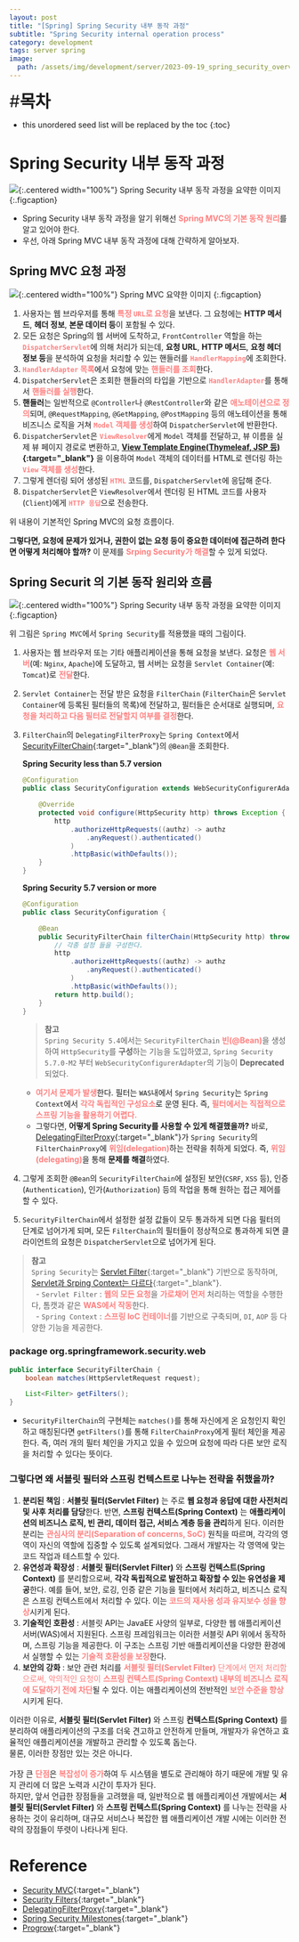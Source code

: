 ```yaml
---
layout: post
title: "[Spring] Spring Security 내부 동작 과정"
subtitle: "Spring Security internal operation process"
category: development
tags: server spring
image:
  path: /assets/img/development/server/2023-09-19_spring_security_overview/spring_security_cover.png
---
```


<span style="font-size:30px;">\#**목차**</span>
* this unordered seed list will be replaced by the toc
{:toc}

# Spring Security 내부 동작 과정
![](/assets/img/development/server/2024-05-31_spring_security_process/springsecurity_architechture.png){:.centered width="100%"}
Spring Security 내부 동작 과정을 요약한 이미지
{:.figcaption}

- Spring Security 내부 동작 과정을 알기 위해선 <span style="color:#ff8080">**Spring MVC의 기본 동작 원리**</span>를 알고 있어야 한다.
- 우선, 아래 Spring MVC 내부 동작 과정에 대해 간략하게 알아보자.

## Spring MVC 요청 과정
![](/assets/img/development/server/2024-05-31_spring_security_process/springmvc_architechture.png){:.centered width="100%"}
Spring MVC 요약한 이미지
{:.figcaption}

1. 사용자는 웹 브라우저를 통해 <span style="color:#ff8080">**특정 `URL`로 요청**</span>을 보낸다. 그 요청에는 **HTTP 메서드**, **헤더 정보**, **본문 데이터 등**이 포함될 수 있다.
2. 모든 요청은 Spring의 웹 서버에 도착하고, `FrontController` 역할을 하는 <span style="color:#ff8080">**`DispatcherServlet`**</span>에 의해 처리가 되는데, **요청 URL**, **HTTP 메서드**, **요청 헤더 정보 등**을 분석하여 요청을 처리할 수 있는 핸들러를 <span style="color:#ff8080">**`HandlerMapping`**</span>에 조회한다.
3. <span style="color:#ff8080">**`HandlerAdapter` 목록**</span>에서 요청에 맞는 <span style="color:#ff8080">**핸들러를 조회**</span>한다.
4. `DispatcherServlet`은 조회한 핸들러의 타입을 기반으로 <span style="color:#ff8080">**`HandlerAdapter`**</span>를 통해서 <span style="color:#ff8080">**핸들러를 실행**</span>한다.
5. **핸들러**는 일반적으로 `@Controller`나 `@RestController`와 같은 <span style="color:#ff8080">**애노테이션으로 정의**</span>되며, `@RequestMapping`, `@GetMapping`, `@PostMapping` 등의 애노테이션을 통해 비즈니스 로직을 거쳐 <span style="color:#ff8080">**`Model` 객체를 생성**</span>하여 `DispatcherServlet`에 반환한다.
6. `DispatcherServlet`은 <span style="color:#ff8080">**`ViewResolver`**</span>에게 `Model` 객체를 전달하고, 뷰 이름을 실제 뷰 페이지 경로로 변환하고, **[View Template Engine(Thymeleaf, JSP 등)](https://docs.spring.io/spring-boot/docs/2.3.1.RELEASE/reference/html/spring-boot-features.html#boot-features-spring-mvc-template-engines){:target="_blank"}** 을 이용하여 `Model` 객체의 데이터를 HTML로 렌더링 하는 <span style="color:#ff8080">**`View` 객체를 생성**</span>한다. 
7. 그렇게 렌더링 되어 생성된 <span style="color:#ff8080">**`HTML`**</span> 코드를, `DispatcherServlet`에 응답해 준다. 
8. `DispatcherServlet`은 `ViewResolver`에서 렌더링 된 HTML 코드를 사용자(`Client`)에게 <span style="color:#ff8080">**`HTTP 응답`**</span>으로 전송한다. 

[//]: # (Continue with [[Spring] Spring MVC]&#40;./2023-07-04-spring-mvc-pattern.md&#41;{:.heading.flip-title})
[//]: # ({:.read-more})

위 내용이 기본적인 Spring MVC의 요청 흐름이다.<br/>

**그렇다면, 요청에 문제가 있거나, 권한이 없는 요청 등이 중요한 데이터에 접근하려 한다면 어떻게 처리해야 할까?** 이 문제를 <span style="color:#ff8080">**Srping Security가 해결**</span>할 수 있게 되었다. 

## Spring Securit 의 기본 동작 원리와 흐름
![](/assets/img/development/server/2024-05-31_spring_security_process/springsecurity_architechture.png){:.centered width="100%"}
Spring Security 내부 동작 과정을 요약한 이미지
{:.figcaption}

위 그림은 `Spring MVC`에서 `Spring Security`를 적용했을 때의 그림이다.

1. 사용자는 웹 브라우저 또는 기타 애플리케이션을 통해 요청을 보낸다. 요청은 <span style="color:#ff8080">**웹 서버**</span>(예: `Nginx`, `Apache`)에 도달하고, 웹 서버는 요청을 `Servlet Container`(예: `Tomcat`)로 <span style="color:#ff8080">**전달**</span>한다.
2. `Servlet Container`는 전달 받은 요청을 `FilterChain` (`FilterChain`은 `Servlet Container`에 등록된 필터들의 목록)에 전달하고, 필터들은 순서대로 실행되며, <span style="color:#ff8080">**요청을 처리하고 다음 필터로 전달할지 여부를 결정**</span>한다.
3. `FilterChain`의 `DelegatingFilterProxy`는 `Spring Context`에서 [SecurityFilterChain](https://spring.io/blog/2022/02/21/spring-security-without-the-websecurityconfigureradapter#configuring-httpsecurity){:target="_blank"}의 `@Bean`을 조회한다.

    **Spring Security less than 5.7 version**
    ```java
    @Configuration
    public class SecurityConfiguration extends WebSecurityConfigurerAdapter {
    
        @Override
        protected void configure(HttpSecurity http) throws Exception {
            http
                .authorizeHttpRequests((authz) -> authz
                    .anyRequest().authenticated()
                )
                .httpBasic(withDefaults());
        }
    }
    ```
    
    **Spring Security 5.7 version or more**
    ```java
    @Configuration
    public class SecurityConfiguration {
    
        @Bean
        public SecurityFilterChain filterChain(HttpSecurity http) throws Exception {
            // 각종 설정 들을 구성한다.
            http
                .authorizeHttpRequests((authz) -> authz
                    .anyRequest().authenticated()
                )
                .httpBasic(withDefaults());
            return http.build();
        }
    }
    ```

      > **참고**<br/>`Spring Security 5.4`에서는 `SecurityFilterChain` <span style="color:#ff8080">**빈(@Bean)**</span>을 생성하여 `HttpSecurity`를 **구성**하는 기능을 도입하였고, `Spring Security 5.7.0-M2` 부터 `WebSecurityConfigurerAdapter`의 기능이 **Deprecated** 되었다.

   - <span style="color:#ff8080">**여기서 문제가 발생**</span>한다. 필터는 `WAS`내에서 `Spring Security`는 `Spring Context`에서 <span style="color:#ff8080">**각각 독립적인 구성요소**</span>로 운영 된다. 즉, <span style="color:#ff8080">**필터에서는 직접적으로 스프링 기능을 활용하기 어렵다.**</span>
   - 그렇다면, **어떻게 Spring Security를 사용할 수 있게 해결했을까?** 바로, [DelegatingFilterProxy](https://docs.spring.io/spring-security/reference/servlet/architecture.html#servlet-delegatingfilterproxy){:target="_blank"}가 `Spring Security`의 `FilterChainProxy`에 <span style="color:#ff8080">**위임(delegation)**</span>하는 전략을 취하게 되었다. 즉, <span style="color:#ff8080">**위임(delegating)**</span>을 통해 **문제를 해결**하였다.

4. 그렇게 조회한 `@Bean`의 `SecurityFilterChain`에 설정된 보안(`CSRF`, `XSS` 등), 인증(`Authentication`), 인가(`Authorization`) 등의 작업을 통해 원하는 접근 제어를 할 수 있다.
5. `SecurityFilterChain`에서 설정한 설정 값들이 모두 통과하게 되면 다음 필터의 단계로 넘어가게 되며, 모든 `FilterChain`의 필터들이 정상적으로 통과하게 되면 클라이언트의 요청은 `DispatcherServlet`으로 넘어가게 된다.

> **참고**<br/>`Spring Security`는 [Servlet Filter](https://docs.spring.io/spring-security/reference/servlet/architecture.html#servlet-filters-review){:target="_blank"} 기반으로 동작하며, [Servlet과 Srping Context는 다르다](https://medium.com/@sigridjin/servletcontainer%EC%99%80-springcontainer%EB%8A%94-%EB%AC%B4%EC%97%87%EC%9D%B4-%EB%8B%A4%EB%A5%B8%EA%B0%80-626d27a80fe5){:target="_blank"}.<br/>&nbsp;&nbsp;- `Servlet Filter` : <span style="color:#ff8080">**웹의 모든 요청**</span>을 <span style="color:#ff8080">**가로채어 먼저**</span> 처리하는 역할을 수행한다, 톰캣과 같은 <span style="color:#ff8080">**WAS에서 작동**</span>한다.<br/>&nbsp;&nbsp;- `Spring Context` : <span style="color:#ff8080">**스프링 IoC 컨테이너**</span>를 기반으로 구축되며, `DI`, `AOP` 등 다양한 기능을 제공한다.

### package org.springframework.security.web
```java
public interface SecurityFilterChain {
    boolean matches(HttpServletRequest request);

    List<Filter> getFilters();
}
```
- `SecurityFilterChain`의 구현체는 `matches()`를 통해 자신에게 온 요청인지 확인하고 매칭된다면 `getFilters()`를 통해 `FilterChainProxy`에게 필터 체인을 제공한다. 즉, 여러 개의 필터 체인을 가지고 있을 수 있으며 요청에 따라 다른 보안 로직을 처리할 수 있다는 뜻이다.


[//]: # (Continue with [[Spring] Spring IoC, DI, AOP, PSA]&#40;./2023-07-04-spring-ioc-di-aop_psa.md&#41;{:.heading.flip-title})
[//]: # ({:.read-more})

### 그렇다면 왜 서블릿 필터와 스프링 컨텍스트로 나누는 전략을 취했을까?
1. **분리된 책임** : **서블릿 필터(Servlet Filter)** 는 주로 **웹 요청과 응답에 대한 사전처리 및 사후 처리를 담당**한다. 반면, **스프링 컨텍스트(Spring Context)** 는 **애플리케이션의 비즈니스 로직, 빈 관리, 데이터 접근, 서비스 계층 등을 관리**하게 된다. 이러한 분리는 <span style="color:#ff8080">**관심사의 분리(Separation of concerns, SoC)**</span> 원칙을 따르며, 각각의 영역이 자신의 역할에 집중할 수 있도록 설계되었다. 그래서 개발자는 각 영역에 맞는 코드 작업과 테스트할 수 있다.
2. **유연성과 확장성** : **서블릿 필터(Servlet Filter)** 와 **스프링 컨텍스트(Spring Context)** 를 분리함으로써, **각각 독립적으로 발전하고 확장할 수 있는 유연성을 제공**한다. 예를 들어, 보안, 로깅, 인증 같은 기능을 필터에서 처리하고, 비즈니스 로직은 스프링 컨텍스트에서 처리할 수 있다. 이는 <span style="color:#ff8080">**코드의 재사용 성과 유지보수 성을 향상**</span>시키게 된다.
3. **기술적인 호환성** : 서블릿 API는 JavaEE 사양의 일부로, 다양한 웹 애플리케이션 서버(WAS)에서 지원된다. 스프링 프레임워크는 이러한 서블릿 API 위에서 동작하며, 스프링 기능을 제공한다. 이 구조는 스프링 기반 애플리케이션을 다양한 환경에서 실행할 수 있는 <span style="color:#ff8080">**기술적 호환성을 보장**</span>한다.
4. **보안의 강화** : 보안 관련 처리를 <span style="color:#ff8080">**서블릿 필터(Servlet Filter)** 단계에서 먼저 처리함으로써, 악의적인 요청이 **스프링 컨텍스트(Spring Context) 내부의 비즈니스 로직에 도달하기 전에 차단**</span>될 수 있다. 이는 애플리케이션의 전반적인 <span style="color:#ff8080">**보안 수준을 향상**</span>시키게 된다.

이러한 이유로, **서블릿 필터(Servlet Filter)** 와 스프링 **컨텍스트(Spring Context)** 를 분리하여 애플리케이션의 구조를 더욱 견고하고 안전하게 만들며, 개발자가 유연하고 효율적인 애플리케이션을 개발하고 관리할 수 있도록 돕는다.<br/>
물론, 이러한 장점만 있는 것은 아니다.<br/><br/>
가장 큰 <span style="color:#ff8080">**단점**</span>은 <span style="color:#ff8080">**복잡성이 증가**</span>하여 두 시스템을 별도로 관리해야 하기 때문에 개발 및 유지 관리에 더 많은 노력과 시간이 투자가 된다.<br/>
하지만, 앞서 언급한 장점들을 고려했을 때, 일반적으로 웹 애플리케이션 개발에서는 **서블릿 필터(Servlet Filter)** 와 **스프링 컨텍스트(Spring Context)** 를 나누는 전략을 사용하는 것이 유리하며, 대규모 서비스나 복잡한 웹 애플리케이션 개발 시에는 이러한 전략의 장점들이 뚜렷이 나타나게 된다.





# Reference
- [Security MVC](https://docs.spring.io/spring-framework/reference/web/webmvc.html){:target="_blank"}
- [Security Filters](https://docs.spring.io/spring-security/reference/servlet/architecture.html#servlet-security-filters){:target="_blank"}
- [DelegatingFilterProxy](https://docs.spring.io/spring-security/reference/servlet/architecture.html#servlet-delegatingfilterproxy){:target="_blank"}
- [Spring Security Milestones](https://github.com/spring-projects/spring-security/milestones){:target="_blank"}
- [Progrow](https://somuchthings.tistory.com/195){:target="_blank"}















